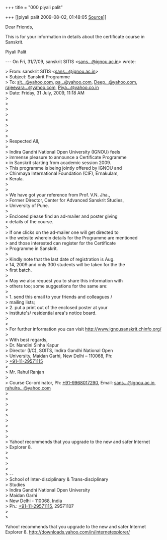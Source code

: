 +++
title = "000 piyali palit"

+++
[[piyali palit	2009-08-02, 01:48:05 [Source](https://groups.google.com/g/bvparishat/c/1YKxDJur3a0)]]



Dear Friends,

This is for your information in details about the certificate course in Sanskrit.

Piyali Palit

--- On Fri, 31/7/09, sanskrit SITIS \<[sans...@ignou.ac.in]()\> wrote:

\> From: sanskrit SITIS \<[sans...@ignou.ac.in]()\>  
\> Subject: Sanskrit Programme  
\> To: [sit...@yahoo.com](), [pa...@yahoo.com](), [Deep...@yahoo.com](), [rajeevara...@yahoo.com](), [Piya...@yahoo.co.in]()  
\> Date: Friday, 31 July, 2009, 11:18 AM  
\>  
\>  
\>  
\>  
\>  
\>  
\>  
\>  
\> Respected All,  
\>  
\> Indira Gandhi National Open University (IGNOU) feels  
\> immense pleasure to announce a Certificate Programme  
\> in Sanskrit starting from academic session 2009.  
\> This programme is being jointly offered by IGNOU and  
\> Chinmaya International Foundation (CIF), Ernakulam,  
\> Kerala.  
\>  
\>  
\> We have got your reference from Prof. V.N. Jha.,  
\> Former Director, Center for Advanced Sanskrit Studies,  
\> University of Pune.  
\>  
\> Enclosed please find an ad-mailer and poster giving  
\> details of the course.  
\>  
\> If one clicks on the ad-mailer one will get directed to  
\> the website wherein details for the Programme are mentioned  
\> and those interested can register for the Certificate  
\> Programme in Sanskrit.  
\>  
\> Kindly note that the last date of registration is Aug.  
\> 14, 2009 and only 300 students will be taken for the the  
\> first batch.  
\>  
\> May we also request you to share this information with  
\> others too; some suggestions for the same are:  
\>  
\> 1. send this email to your friends and colleagues /  
\> mailing lists;  
\> 2. put a print out of the enclosed poster at your  
\> institute's/ residential area's notice board.  
\>  
\>  
\> For further information you can visit <http://www.ignousanskrit.chinfo.org/>  
\>  
\> With best regards,  
\> Dr. Nandini Sinha Kapur  
\> Director (I/C), SOITS, Indira Gandhi National Open  
\> University, Maidan Garhi, New Delhi – 110068, Ph:  
\> [+91-11-29571115](tel:+91%2011%202957%201115)  
\>  
\> Mr. Rahul Ranjan  
\>  
\> Course Co-ordinator, Ph: [+91-9968017290](tel:+91%2099680%2017290), Email: [sans...@ignou.ac.in](), [rahulra...@yahoo.com]()  
\>  
\>  
\>  
\>  
\>  
\>  
\>  
\>  
\>  
\> Yahoo! recommends that you upgrade to the new and safer Internet  
\> Explorer 8.  
\>  
\>  
\>  
\>  
\> --  
\> School of Inter-disciplinary & Trans-disciplinary  
\> Studies  
\> Indira Gandhi National Open University  
\> Maidan Garhi  
\> New Delhi - 110068, India  
\> Ph.: [+91-11-29571115](tel:+91%2011%202957%201115), 29571107  
\>  
\>

  
Yahoo! recommends that you upgrade to the new and safer Internet Explorer 8. <http://downloads.yahoo.com/in/internetexplorer/>

